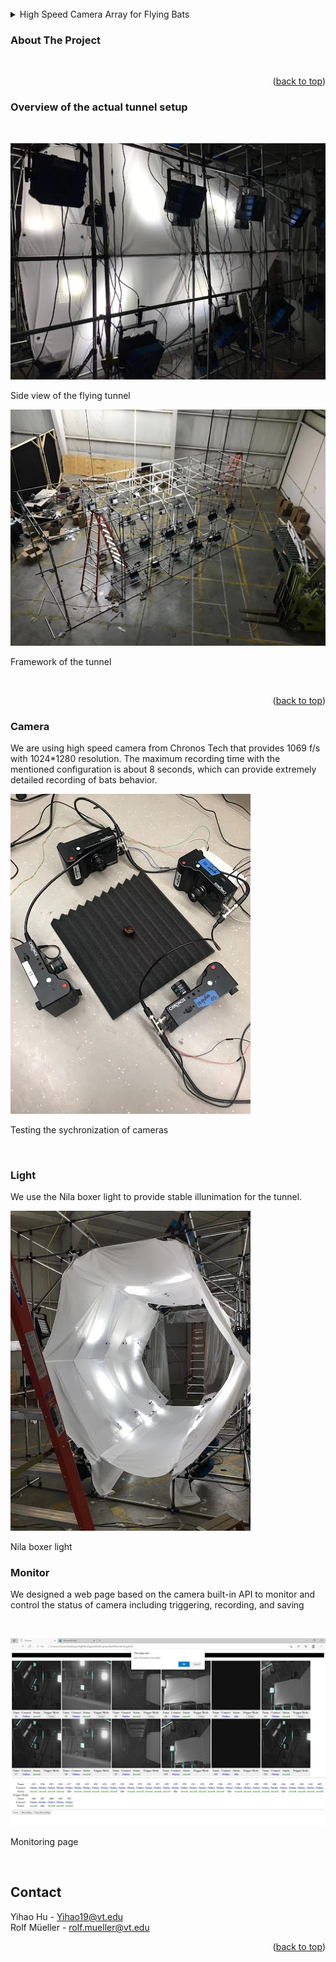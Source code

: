 <div id="top"></div>

<br />



<!-- TABLE OF CONTENTS -->
<details>
  <summary>High Speed Camera Array for Flying Bats</summary>
  <ol>
    <li>
      <a href="#about-the-project">About the project</a>
    </li>
    <li>
      <a href="#overview-of-the-actual-tunnel-setup">Flying Tunnel Setup</a>
      <ul>
        <li><a href="#camera">Chronos Tech High Speed Camera</a></li>
      </ul>
      <ul>
        <li><a href="#light">Nila Boxer Light</a></li>
      </ul>
      <ul>
        <li><a href="#monitor">Monitoring page</a></li>
      </ul>
    </li>
   
  </ol>
</details>



<!-- ABOUT THE PROJECT -->
### About The Project

<br />
<p align="right">(<a href="#top">back to top</a>)</p>



### Overview of the actual tunnel setup

<br />

<p>
    <img src="images/tunnel2.jpg" alt>
    <figcaption>Side view of the flying tunnel</figcaption>
</p>
<p>
    <img src="images/tunnel3.jpg" alt>
    <figcaption>Framework of the tunnel</figcaption>
</p>
<br />
<p align="right">(<a href="#top">back to top</a>)</p>


### Camera
<p>
   We are using high speed camera from Chronos Tech that provides 1069 f/s with 1024*1280 resolution. The maximum recording time with the mentioned configuration is about 8 seconds, which can provide extremely detailed recording of bats behavior.
</p>
<p>
    <img src="images/camera.jpg" alt>
    <figcaption>Testing the sychronization of cameras</figcaption>
</p>
<br />

### Light

<p>
    We use the Nila boxer light to provide stable illunimation for the tunnel. 
</p>
<p>
    <img src="images/tunnel1.jpg" alt>
    <figcaption>Nila boxer light </figcaption>
</p>


### Monitor
<p>
    We designed a web page based on the camera built-in API to monitor and control the status of camera including triggering, recording, and saving
</p>
<br />

<p>
    <img src="images/monitor_page.jpg" alt>
    <figcaption>Monitoring page</figcaption>
</p>
<br />

<!-- CONTACT -->
## Contact

Yihao Hu - Yihao19@vt.edu
<br />
Rolf Müeller - rolf.mueller@vt.edu

<p align="right">(<a href="#top">back to top</a>)</p>



